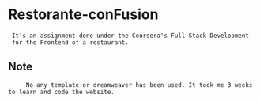 # Restorante-conFusion
     It's an assignment done under the Coursera's Full Stack Development   
     for the Frontend of a restaurant.
   
               
                
## Note
         No any template or dreamweaver has been used. It took me 3 weeks to learn and code the website.
